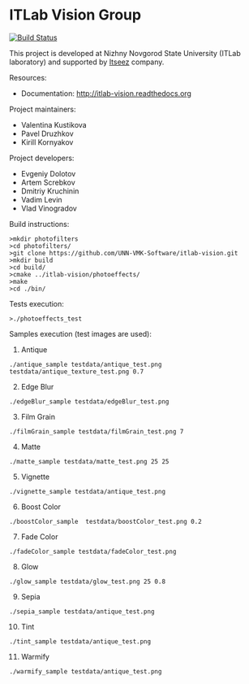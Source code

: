 # ITLab Vision Group

[![Build Status](https://travis-ci.org/UNN-VMK-Software/itlab-vision.png?branch=master)](https://travis-ci.org/UNN-VMK-Software/itlab-vision)

This project is developed at Nizhny Novgorod State University (ITLab laboratory) and supported by [Itseez](http://itseez.com) company.

Resources:

  - Documentation: http://itlab-vision.readthedocs.org

Project maintainers:

  - Valentina Kustikova
  - Pavel Druzhkov
  - Kirill Kornyakov

Project developers:
  - Evgeniy Dolotov
  - Artem Screbkov
  - Dmitriy Kruchinin
  - Vadim Levin
  - Vlad Vinogradov

Build instructions:

    >mkdir photofilters
    >cd photofilters/
    >git clone https://github.com/UNN-VMK-Software/itlab-vision.git
    >mkdir build
    >cd build/
    >cmake ../itlab-vision/photoeffects/
    >make
    >cd ./bin/

Tests execution:

    >./photoeffects_test

Samples execution (test images are used):
  1. Antique

	./antique_sample testdata/antique_test.png testdata/antique_texture_test.png 0.7

  2. Edge Blur

	./edgeBlur_sample testdata/edgeBlur_test.png

  3. Film Grain

	./filmGrain_sample testdata/filmGrain_test.png 7

  4. Matte

	./matte_sample testdata/matte_test.png 25 25

  5. Vignette

	./vignette_sample testdata/antique_test.png

  6. Boost Color

	./boostColor_sample  testdata/boostColor_test.png 0.2

  7. Fade Color

	./fadeColor_sample testdata/fadeColor_test.png

  8. Glow

	./glow_sample testdata/glow_test.png 25 0.8

  9. Sepia

	./sepia_sample testdata/antique_test.png

  10. Tint

	./tint_sample testdata/antique_test.png

  11. Warmify

	./warmify_sample testdata/antique_test.png
